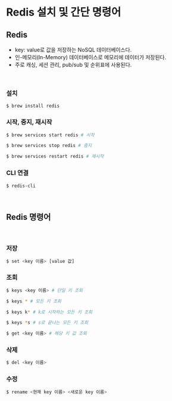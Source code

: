 # Redis 설치 및 간단 명령어


## Redis

- key: value로 값을 저장하는 NoSQL 데이터베이스다.
- 인-메모리(In-Memory) 데이터베이스로 메모리에 데이터가 저장된다. 
- 주로 캐싱, 세션 관리, pub/sub 및 순위표에 사용된다.

<br>

### 설치
```
$ brew install redis
```

### 시작, 중지, 재시작
```bash
$ brew services start redis # 시작

$ brew services stop redis # 중지

$ brew services restart redis # 재시작
```

### CLI 연결
```
$ redis-cli
```

<br>

## Redis 명령어

<br>

### 저장

```bash
$ set <key 이름> [value 값]
```


### 조회

```bash
$ keys <key 이름> # 단일 키 조회

$ keys * # 모든 키 조회

$ keys k* # k로 시작하는 모든 키 조회

$ keys *s # s로 끝나는 모든 키 조회

$ get <key 이름> # 해당 키 값 조회
```

### 삭제
```bash
$ del <key 이름>
```

### 수정
```bash
$ rename <현재 key 이름> <새로운 key 이름>
```